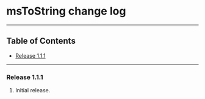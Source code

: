 # msToString change log
---

## Table of Contents

* [Release 1.1.1](#release-111)
---

### Release 1.1.1

1. Initial release.
